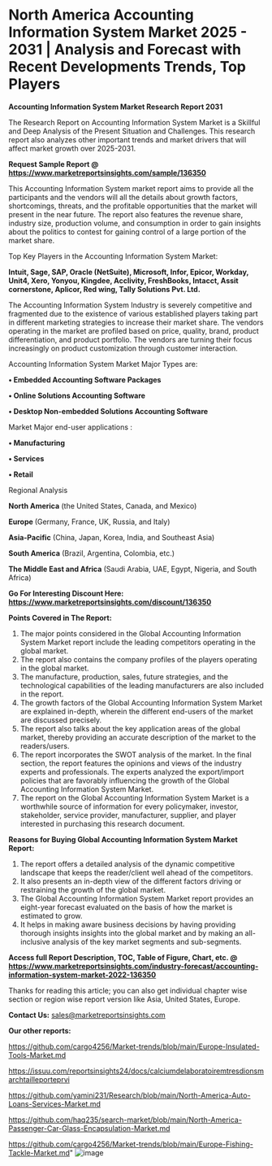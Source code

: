 # North America Accounting Information System Market 2025 - 2031 | Analysis and Forecast with Recent Developments Trends, Top Players

<strong>Accounting Information System Market Research Report 2031</strong>

The Research Report on Accounting Information System Market is a Skillful and Deep Analysis of the Present Situation and Challenges. This research report also analyzes other important trends and market drivers that will affect market growth over 2025-2031.

<strong>Request Sample Report @ <a href=https://www.marketreportsinsights.com/sample/136350>https://www.marketreportsinsights.com/sample/136350</a></strong>

This Accounting Information System market report aims to provide all the participants and the vendors will all the details about growth factors, shortcomings, threats, and the profitable opportunities that the market will present in the near future. The report also features the revenue share, industry size, production volume, and consumption in order to gain insights about the politics to contest for gaining control of a large portion of the market share.

Top Key Players in the Accounting Information System Market:

<strong>Intuit, Sage, SAP, Oracle (NetSuite), Microsoft, Infor, Epicor, Workday, Unit4, Xero, Yonyou, Kingdee, Acclivity, FreshBooks, Intacct, Assit cornerstone, Aplicor, Red wing, Tally Solutions Pvt. Ltd.</strong>

The Accounting Information System Industry is severely competitive and fragmented due to the existence of various established players taking part in different marketing strategies to increase their market share. The vendors operating in the market are profiled based on price, quality, brand, product differentiation, and product portfolio. The vendors are turning their focus increasingly on product customization through customer interaction.

Accounting Information System Market Major Types are:

<strong>• Embedded Accounting Software Packages

• Online Solutions Accounting Software

• Desktop Non-embedded Solutions Accounting Software</strong>

Market Major end-user applications :

<strong>• Manufacturing

• Services

• Retail</strong>

Regional Analysis

</u><strong><b>North America</b></strong> (the United States, Canada, and Mexico)

<strong><b>Europe </b></strong>(Germany, France, UK, Russia, and Italy)

<strong><b>Asia-Pacific</b></strong> (China, Japan, Korea, India, and Southeast Asia)

<strong><b>South America</b></strong> (Brazil, Argentina, Colombia, etc.)

<strong><b>The Middle East and Africa</b></strong> (Saudi Arabia, UAE, Egypt, Nigeria, and South Africa)

<strong>Go For Interesting Discount Here: <a href=https://www.marketreportsinsights.com/discount/136350>https://www.marketreportsinsights.com/discount/136350</a></strong>

<strong>Points Covered in The Report:</strong>
<ol>
  <li>The major points considered in the Global Accounting Information System Market report include the leading competitors operating in the global market.</li>
  <li>The report also contains the company profiles of the players operating in the global market.</li>
  <li>The manufacture, production, sales, future strategies, and the technological capabilities of the leading manufacturers are also included in the report.</li>
  <li>The growth factors of the Global Accounting Information System Market are explained in-depth, wherein the different end-users of the market are discussed precisely.</li>
  <li>The report also talks about the key application areas of the global market, thereby providing an accurate description of the market to the readers/users.</li>
  <li>The report incorporates the SWOT analysis of the market. In the final section, the report features the opinions and views of the industry experts and professionals. The experts analyzed the export/import policies that are favorably influencing the growth of the Global Accounting Information System Market.</li>
  <li>The report on the Global Accounting Information System Market is a worthwhile source of information for every policymaker, investor, stakeholder, service provider, manufacturer, supplier, and player interested in purchasing this research document.</li>
</ol>
<strong>Reasons for Buying Global Accounting Information System Market Report:</strong>

<ol>
  <li>The report offers a detailed analysis of the dynamic competitive landscape that keeps the reader/client well ahead of the competitors.</li>
  <li>It also presents an in-depth view of the different factors driving or restraining the growth of the global market.</li>
  <li>The Global Accounting Information System Market report provides an eight-year forecast evaluated on the basis of how the market is estimated to grow.</li>
  <li>It helps in making aware business decisions by having providing thorough insights insights into the global market and by making an all-inclusive analysis of the key market segments and sub-segments.</li>
</ol>
<strong>Access full Report Description, TOC, Table of Figure, Chart, etc. @ <a href=https://www.marketreportsinsights.com/industry-forecast/accounting-information-system-market-2022-136350>https://www.marketreportsinsights.com/industry-forecast/accounting-information-system-market-2022-136350</a></strong>


Thanks for reading this article; you can also get individual chapter wise section or region wise report version like Asia, United States, Europe.

<strong>Contact Us:</strong>
sales@marketreportsinsights.com

<strong>Our other reports:</strong>

<a href=https://github.com/cargo4256/Market-trends/blob/main/Europe-Insulated-Tools-Market.md>https://github.com/cargo4256/Market-trends/blob/main/Europe-Insulated-Tools-Market.md</a>

<a href=https://issuu.com/reportsinsights24/docs/calciumdelaboratoiremtresdionsmarchtailleporteprvi>https://issuu.com/reportsinsights24/docs/calciumdelaboratoiremtresdionsmarchtailleporteprvi</a>

<a href=https://github.com/yamini231/Research/blob/main/North-America-Auto-Loans-Services-Market.md>https://github.com/yamini231/Research/blob/main/North-America-Auto-Loans-Services-Market.md</a>

<a href=https://github.com/haq235/search-market/blob/main/North-America-Passenger-Car-Glass-Encapsulation-Market.md>https://github.com/haq235/search-market/blob/main/North-America-Passenger-Car-Glass-Encapsulation-Market.md</a>

<a href=https://github.com/cargo4256/Market-trends/blob/main/Europe-Fishing-Tackle-Market.md>https://github.com/cargo4256/Market-trends/blob/main/Europe-Fishing-Tackle-Market.md</a>"
![image](https://github.com/user-attachments/assets/2172da8d-ea90-4843-a42b-1c93b1b7e80e)
